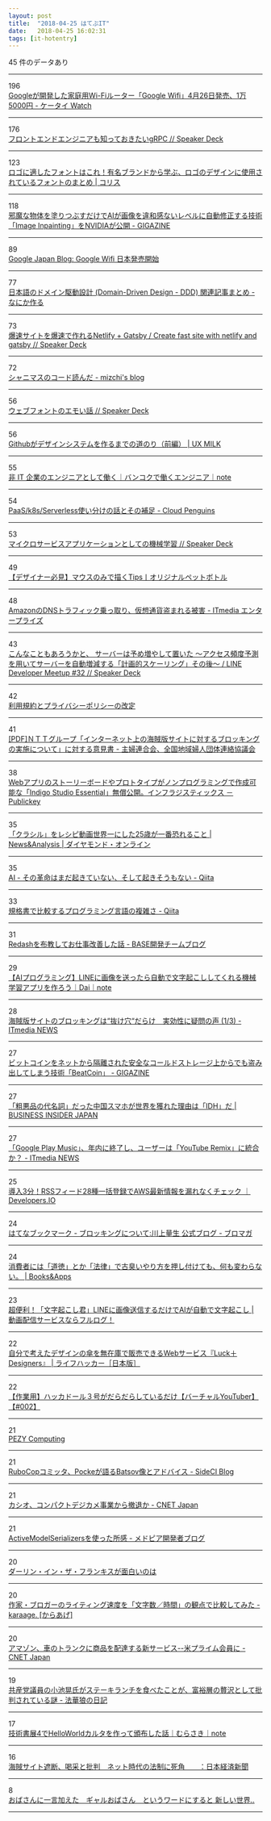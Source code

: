 ```yaml
---
layout: post
title:  "2018-04-25 はてぶIT"
date:   2018-04-25 16:02:31
tags: [it-hotentry]
---
```

45 件のデータあり

<hr><div class="row">
<div class="col-1"><span class="badge badge-pill badge-success h2">196</span></div>
<div class="col-11"><a href='https://k-tai.watch.impress.co.jp/docs/news/1118926.html' target='_blank'>Googleが開発した家庭用Wi-Fiルーター「Google Wifi」4月26日発売、1万5000円 - ケータイ Watch</a></div>
</div>
<hr>
<div class="row">
<div class="col-1"><span class="badge badge-pill badge-success h2">176</span></div>
<div class="col-11"><a href='https://speakerdeck.com/suusan2go/hurontoendoenziniamozhi-tuteokitaigrpc' target='_blank'>フロントエンドエンジニアも知っておきたいgRPC // Speaker Deck</a></div>
</div>
<hr>
<div class="row">
<div class="col-1"><span class="badge badge-pill badge-success h2">123</span></div>
<div class="col-11"><a href='https://coliss.com/articles/build-websites/operation/design/which-font-was-used-on-the-logos.html' target='_blank'>ロゴに適したフォントはこれ！有名ブランドから学ぶ、ロゴのデザインに使用されているフォントのまとめ | コリス</a></div>
</div>
<hr>
<div class="row">
<div class="col-1"><span class="badge badge-pill badge-success h2">118</span></div>
<div class="col-11"><a href='https://gigazine.net/news/20180425-nvidia-image-inpainting/' target='_blank'>邪魔な物体を塗りつぶすだけでAIが画像を違和感ないレベルに自動修正する技術「Image Inpainting」をNVIDIAが公開 - GIGAZINE</a></div>
</div>
<hr>
<div class="row">
<div class="col-1"><span class="badge badge-pill badge-success h2">89</span></div>
<div class="col-11"><a href='https://japan.googleblog.com/2018/04/google-wifi.html' target='_blank'>Google Japan Blog: Google Wifi 日本発売開始</a></div>
</div>
<hr>
<div class="row">
<div class="col-1"><span class="badge badge-pill badge-success h2">77</span></div>
<div class="col-11"><a href='http://create-something.hatenadiary.jp/entry/2018/04/24/213840' target='_blank'>日本語のドメイン駆動設計 (Domain-Driven Design - DDD) 関連記事まとめ - なにか作る</a></div>
</div>
<hr>
<div class="row">
<div class="col-1"><span class="badge badge-pill badge-success h2">73</span></div>
<div class="col-11"><a href='https://speakerdeck.com/mottox2/create-fast-site-with-netlify-and-gatsby' target='_blank'>爆速サイトを爆速で作れるNetlify + Gatsby / Create fast site with netlify and gatsby // Speaker Deck</a></div>
</div>
<hr>
<div class="row">
<div class="col-1"><span class="badge badge-pill badge-success h2">72</span></div>
<div class="col-11"><a href='http://mizchi.hatenablog.com/entry/2018/04/24/231457' target='_blank'>シャニマスのコード読んだ - mizchi's blog</a></div>
</div>
<hr>
<div class="row">
<div class="col-1"><span class="badge badge-pill badge-success h2">56</span></div>
<div class="col-11"><a href='https://speakerdeck.com/takanorip/uebuhuontofalseemoihua' target='_blank'>ウェブフォントのエモい話 // Speaker Deck</a></div>
</div>
<hr>
<div class="row">
<div class="col-1"><span class="badge badge-pill badge-success h2">56</span></div>
<div class="col-11"><a href='http://uxmilk.jp/71338' target='_blank'>Githubがデザインシステムを作るまでの道のり（前編） | UX MILK</a></div>
</div>
<hr>
<div class="row">
<div class="col-1"><span class="badge badge-pill badge-success h2">55</span></div>
<div class="col-11"><a href='https://note.mu/tamanyan/n/n67391cd83a7e' target='_blank'>非 IT 企業のエンジニアとして働く｜バンコクで働くエンジニア｜note</a></div>
</div>
<hr>
<div class="row">
<div class="col-1"><span class="badge badge-pill badge-success h2">54</span></div>
<div class="col-11"><a href='http://jaco.udcp.info/entry/paas-k8s-serverless' target='_blank'>PaaS/k8s/Serverless使い分けの話とその補足 - Cloud Penguins</a></div>
</div>
<hr>
<div class="row">
<div class="col-1"><span class="badge badge-pill badge-success h2">53</span></div>
<div class="col-11"><a href='https://speakerdeck.com/kumon/maikurosabisuapurikesiyontositefalseji-jie-xue-xi' target='_blank'>マイクロサービスアプリケーションとしての機械学習 // Speaker Deck</a></div>
</div>
<hr>
<div class="row">
<div class="col-1"><span class="badge badge-pill badge-success h2">49</span></div>
<div class="col-11"><a href='https://prwarter.com/original-label-illustration' target='_blank'>【デザイナー必見】マウスのみで描くTips丨オリジナルペットボトル</a></div>
</div>
<hr>
<div class="row">
<div class="col-1"><span class="badge badge-pill badge-success h2">48</span></div>
<div class="col-11"><a href='http://www.itmedia.co.jp/enterprise/articles/1804/25/news063.html' target='_blank'>AmazonのDNSトラフィック乗っ取り、仮想通貨盗まれる被害 - ITmedia エンタープライズ</a></div>
</div>
<hr>
<div class="row">
<div class="col-1"><span class="badge badge-pill badge-success h2">43</span></div>
<div class="col-11"><a href='https://speakerdeck.com/takaishi/line-developer-meetup-number-32' target='_blank'>こんなこともあろうかと、 サーバーは予め増やして置いた 〜アクセス頻度予測を用いてサーバーを自動増減する「計画的スケーリング」その後〜 / LINE Developer Meetup #32 // Speaker Deck</a></div>
</div>
<hr>
<div class="row">
<div class="col-1"><span class="badge badge-pill badge-success h2">42</span></div>
<div class="col-11"><a href='https://help.twitter.com/ja/rules-and-policies/update-privacy-policy' target='_blank'>利用規約とプライバシーポリシーの改定</a></div>
</div>
<hr>
<div class="row">
<div class="col-1"><span class="badge badge-pill badge-success h2">41</span></div>
<div class="col-11"><a href='http://www.chifuren.gr.jp/180425opinion.pdf' target='_blank'>[PDF]ＮＴＴグループ「インターネット上の海賊版サイトに対するブロッキングの実施について」に対する意見書 - 主婦連合会、全国地域婦人団体連絡協議会</a></div>
</div>
<hr>
<div class="row">
<div class="col-1"><span class="badge badge-pill badge-success h2">38</span></div>
<div class="col-11"><a href='http://www.publickey1.jp/blog/18/webindigo_studio_essential.html' target='_blank'>Webアプリのストーリーボードやプロトタイプがノンプログラミングで作成可能な「Indigo Studio Essential」無償公開。インフラジスティックス － Publickey</a></div>
</div>
<hr>
<div class="row">
<div class="col-1"><span class="badge badge-pill badge-success h2">35</span></div>
<div class="col-11"><a href='http://diamond.jp/articles/-/168167' target='_blank'>「クラシル」をレシピ動画世界一にした25歳が一番恐れること | News&Analysis | ダイヤモンド・オンライン</a></div>
</div>
<hr>
<div class="row">
<div class="col-1"><span class="badge badge-pill badge-success h2">35</span></div>
<div class="col-11"><a href='https://qiita.com/KanNishida/items/dfab2a09ff1e07139492' target='_blank'>AI - その革命はまだ起きていない、そして起きそうもない - Qiita</a></div>
</div>
<hr>
<div class="row">
<div class="col-1"><span class="badge badge-pill badge-success h2">33</span></div>
<div class="col-11"><a href='https://qiita.com/raccy/items/efe15fc11d2cfccd41d8' target='_blank'>規格書で比較するプログラミング言語の複雑さ - Qiita</a></div>
</div>
<hr>
<div class="row">
<div class="col-1"><span class="badge badge-pill badge-success h2">31</span></div>
<div class="col-11"><a href='http://devblog.thebase.in/entry/2018/04/25/105920' target='_blank'>Redashを布教してお仕事改善した話 - BASE開発チームブログ</a></div>
</div>
<hr>
<div class="row">
<div class="col-1"><span class="badge badge-pill badge-success h2">29</span></div>
<div class="col-11"><a href='https://note.mu/daikawai/n/n9e203dd4063a' target='_blank'>【AIプログラミング】LINEに画像を送ったら自動で文字起こししてくれる機械学習アプリを作ろう｜Dai｜note</a></div>
</div>
<hr>
<div class="row">
<div class="col-1"><span class="badge badge-pill badge-success h2">28</span></div>
<div class="col-11"><a href='http://www.itmedia.co.jp/news/articles/1804/25/news049.html' target='_blank'>海賊版サイトのブロッキングは“抜け穴“だらけ　実効性に疑問の声 (1/3) - ITmedia NEWS</a></div>
</div>
<hr>
<div class="row">
<div class="col-1"><span class="badge badge-pill badge-success h2">27</span></div>
<div class="col-11"><a href='https://gigazine.net/news/20180424-bitcoin-steal-beatcoin/' target='_blank'>ビットコインをネットから隔離された安全なコールドストレージ上からでも盗み出してしまう技術「BeatCoin」 - GIGAZINE</a></div>
</div>
<hr>
<div class="row">
<div class="col-1"><span class="badge badge-pill badge-success h2">27</span></div>
<div class="col-11"><a href='https://www.businessinsider.jp/post-166310' target='_blank'>「粗悪品の代名詞」だった中国スマホが世界を獲れた理由は「IDH」だ | BUSINESS INSIDER JAPAN</a></div>
</div>
<hr>
<div class="row">
<div class="col-1"><span class="badge badge-pill badge-success h2">27</span></div>
<div class="col-11"><a href='http://www.itmedia.co.jp/news/articles/1804/25/news086.html' target='_blank'>「Google Play Music」、年内に終了し、ユーザーは「YouTube Remix」に統合か？ - ITmedia NEWS</a></div>
</div>
<hr>
<div class="row">
<div class="col-1"><span class="badge badge-pill badge-success h2">25</span></div>
<div class="col-11"><a href='https://dev.classmethod.jp/cloud/aws/aws-rss-feeds/' target='_blank'>導入3分！RSSフィード28種一括登録でAWS最新情報を漏れなくチェック ｜ Developers.IO</a></div>
</div>
<hr>
<div class="row">
<div class="col-1"><span class="badge badge-pill badge-success h2">24</span></div>
<div class="col-11"><a href='http://b.hatena.ne.jp/entry/ch.nicovideo.jp/kawango/blomaga/ar1496563' target='_blank'>はてなブックマーク - ブロッキングについて:川上量生 公式ブログ - ブロマガ</a></div>
</div>
<hr>
<div class="row">
<div class="col-1"><span class="badge badge-pill badge-success h2">24</span></div>
<div class="col-11"><a href='https://blog.tinect.jp/?p=51091' target='_blank'>消費者には「道徳」とか「法律」で古臭いやり方を押し付けても、何も変わらない。 | Books&Apps</a></div>
</div>
<hr>
<div class="row">
<div class="col-1"><span class="badge badge-pill badge-success h2">23</span></div>
<div class="col-11"><a href='http://fululog.com/mojiokosikun/' target='_blank'>超便利！「文字起こし君」LINEに画像送信するだけでAIが自動で文字起こし | 動画配信サービスならフルログ！</a></div>
</div>
<hr>
<div class="row">
<div class="col-1"><span class="badge badge-pill badge-success h2">22</span></div>
<div class="col-11"><a href='https://www.lifehacker.jp/2018/04/new-service-news-press-luck-plus-designers.html' target='_blank'>自分で考えたデザインの傘を無在庫で販売できるWebサービス『Luck＋Designers』 | ライフハッカー［日本版］</a></div>
</div>
<hr>
<div class="row">
<div class="col-1"><span class="badge badge-pill badge-success h2">22</span></div>
<div class="col-11"><a href='http://www.youtube.com/watch?v=cAvgaf_uq8g' target='_blank'>【作業用】ハッカドール３号がだらだらしているだけ【バーチャルYouTuber】【#002】</a></div>
</div>
<hr>
<div class="row">
<div class="col-1"><span class="badge badge-pill badge-success h2">21</span></div>
<div class="col-11"><a href='http://pezy.jp/news/news20180424/' target='_blank'>PEZY Computing</a></div>
</div>
<hr>
<div class="row">
<div class="col-1"><span class="badge badge-pill badge-success h2">21</span></div>
<div class="col-11"><a href='http://blog-ja.sideci.com/entry/rubocop-committer-pocke-interview' target='_blank'>RuboCopコミッタ、Pockeが語るBatsov像とアドバイス - SideCI Blog</a></div>
</div>
<hr>
<div class="row">
<div class="col-1"><span class="badge badge-pill badge-success h2">21</span></div>
<div class="col-11"><a href='https://japan.cnet.com/article/35118286/' target='_blank'>カシオ、コンパクトデジカメ事業から撤退か - CNET Japan</a></div>
</div>
<hr>
<div class="row">
<div class="col-1"><span class="badge badge-pill badge-success h2">21</span></div>
<div class="col-11"><a href='http://tech.medpeer.co.jp/entry/2018/04/25/080000' target='_blank'>ActiveModelSerializersを使った所感 - メドピア開発者ブログ</a></div>
</div>
<hr>
<div class="row">
<div class="col-1"><span class="badge badge-pill badge-success h2">20</span></div>
<div class="col-11"><a href='https://anond.hatelabo.jp/20180425045335' target='_blank'>ダーリン・イン・ザ・フランキスが面白いのは</a></div>
</div>
<hr>
<div class="row">
<div class="col-1"><span class="badge badge-pill badge-success h2">20</span></div>
<div class="col-11"><a href='http://karaage.hatenadiary.jp/entry/2018/04/25/073000' target='_blank'>作家・ブロガーのライティング速度を「文字数／時間」の観点で比較してみた - karaage. [からあげ]</a></div>
</div>
<hr>
<div class="row">
<div class="col-1"><span class="badge badge-pill badge-success h2">20</span></div>
<div class="col-11"><a href='https://japan.cnet.com/article/35118295/' target='_blank'>アマゾン、車のトランクに商品を配達する新サービス--米プライム会員に - CNET Japan</a></div>
</div>
<hr>
<div class="row">
<div class="col-1"><span class="badge badge-pill badge-success h2">19</span></div>
<div class="col-11"><a href='http://d.hatena.ne.jp/hokke-ookami/20180424/1524554667' target='_blank'>共産党議員の小池晃氏がステーキランチを食べたことが、富裕層の贅沢として批判されている謎 - 法華狼の日記</a></div>
</div>
<hr>
<div class="row">
<div class="col-1"><span class="badge badge-pill badge-success h2">17</span></div>
<div class="col-11"><a href='https://note.mu/murasaki/n/n8f8130a1101d' target='_blank'>技術書展4でHelloWorldカルタを作って頒布した話｜むらさき｜note</a></div>
</div>
<hr>
<div class="row">
<div class="col-1"><span class="badge badge-pill badge-success h2">16</span></div>
<div class="col-11"><a href='https://www.nikkei.com/article/DGXMZO29781400U8A420C1EA1000/' target='_blank'>海賊サイト遮断、喝采と批判　ネット時代の法制に死角　　：日本経済新聞</a></div>
</div>
<hr>
<div class="row">
<div class="col-1"><span class="badge badge-pill badge-success h2">8</span></div>
<div class="col-11"><a href='https://anond.hatelabo.jp/20180424160526' target='_blank'>おばさんに一言加えた　ギャルおばさん　というワードにすると 新しい世界..</a></div>
</div>
<hr>
